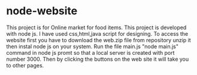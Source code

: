 # node-website
This project is for Online market for food items.
This project is developed with node js.
I have used css,html,java script for designing.
To access the website first you have to download the web.zip file from repository unzip it then instal node js on your system.
Run the file main.js "node main.js" command in node js promt so that a local server is created with port number 3000.
Then by clicking the buttons on the web site it will take you to other pages.

